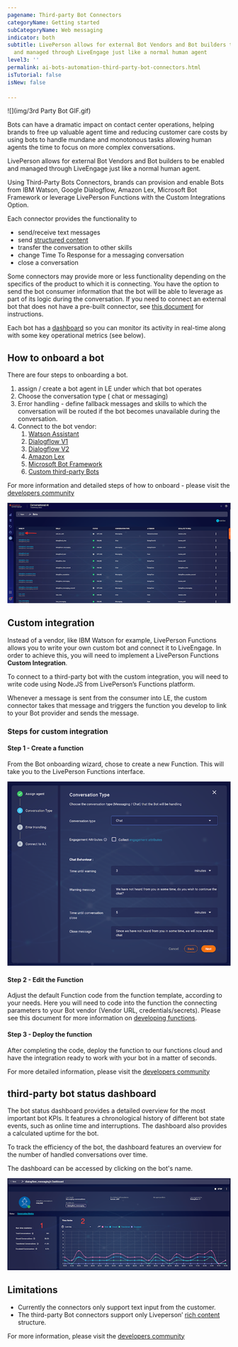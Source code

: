 ```yaml
---
pagename: Third-party Bot Connectors
categoryName: Getting started
subCategoryName: Web messaging
indicator: both
subtitle: LivePerson allows for external Bot Vendors and Bot builders to be enabled
  and managed through LiveEngage just like a normal human agent
level3: ''
permalink: ai-bots-automation-third-party-bot-connectors.html
isTutorial: false
isNew: false

---
```

![](img/3rd Party Bot GIF.gif)

Bots can have a dramatic impact on contact center operations, helping brands to free up valuable agent time and reducing customer care costs by using bots to handle mundane and monotonous tasks allowing human agents the time to focus on more complex conversations.

LivePerson allows for external Bot Vendors and Bot builders to be enabled and managed through LiveEngage just like a normal human agent.

Using Third-Party Bots Connectors, brands can provision and enable Bots from IBM Watson, Google Dialogflow, Amazon Lex, Microsoft Bot Framework or leverage LivePerson Functions with the Custom Integrations Option.

Each connector provides the functionality to

* send/receive text messages
* send [structured content](https://developers.liveperson.com/getting-started-with-rich-messaging-introduction.html)
* transfer the conversation to other skills
* change Time To Response for a messaging conversation
* close a conversation

Some connectors may provide more or less functionality depending on the specifics of the product to which it is connecting. You have the option to send the bot consumer information that the bot will be able to leverage as part of its logic during the conversation. If you need to connect an external bot that does not have a pre-built connector, see [this document](https://developers.liveperson.com/third-party-bots-custom-integration.html) for instructions.

Each bot has a [dashboard](https://developers.liveperson.com/third-party-bots-bot-status-dashboard.html) so you can monitor its activity in real-time along with some key operational metrics (see below).

## How to onboard a bot

There are four steps to onboarding a bot.

1. assign / create a bot agent in LE under which that bot operates
2. Choose the conversation type ( chat or messaging)
3. Error handling - define fallback messages and skills to which the conversation will be routed if the bot becomes unavailable during the conversation.
4. Connect to the bot vendor:
   1. [Watson Assistant](https://developers.liveperson.com/bot-connectors-ibm-watson-assistant.html)
   2. [Dialogflow V1](https://developers.liveperson.com/bot-connectors-google-dialogflow.html)
   3. [Dialogflow V2](https://developers.liveperson.com/bot-connectors-google-dialogflow-version-2.html)
   4. [Amazon Lex](https://developers.liveperson.com/bot-connectors-amazon-lex.html)
   5. [Microsoft Bot Framework](https://developers.liveperson.com/bot-connectors-microsoft-bot-framework.html)
   6. [Custom third-party Bots](https://developers.liveperson.com/bot-connectors-custom-third-party-bots.html)

For more information and detailed steps of how to onboard - please visit the [developers community](https://developers.liveperson.com/third-party-bots-getting-started.html#provision-a-connector)

![](img/bot_status_select.png)

## Custom integration

Instead of a vendor, like IBM Watson for example, LivePerson Functions allows you to write your own custom bot and connect it to LiveEngage. In order to achieve this, you will need to implement a LivePerson Functions **Custom Integration**.

To connect to a third-party bot with the custom integration, you will need to write code using Node.JS from LivePerson’s Functions platform.

Whenever a message is sent from the consumer into LE, the custom connector takes that message and triggers the function you develop to link to your Bot provider and sends the message.

### **Steps for custom integration**

#### Step 1 - Create a function

From the Bot onboarding wizard, chose to create a new Function. This will take you to the LivePerson Functions interface.

![](img/chat_settings.png)

#### Step 2 - Edit the Function

Adjust the default Function code from the function template, according to your needs. Here you will need to code into the function the connecting parameters to your Bot vendor (Vendor URL, credentials/secrets). Please see this document for more information on [developing functions](https://developers.liveperson.com/liveperson-functions-development-overview.html).

#### Step 3 - Deploy the function

After completing the code, deploy the function to our functions cloud and have the integration ready to work with your bot in a matter of seconds.

For more detailed information, please visit the [developers community](https://developers.liveperson.com/third-party-bots-custom-integration.html)

## third-party bot status dashboard

The bot status dashboard provides a detailed overview for the most important bot KPIs. It features a chronological history of different bot state events, such as online time and interruptions. The dashboard also provides a calculated uptime for the bot.

To track the efficiency of the bot, the dashboard features an overview for the number of handled conversations over time.

The dashboard can be accessed by clicking on the bot's name.

![](img/bot_status_metrics.png)

## Limitations

* Currently the connectors only support text input from the customer.
* The third-party Bot connectors support only Liveperson’ [rich content](https://developers.liveperson.com/getting-started-with-rich-messaging-rich-messaging-channel-capabilities.html) structure.

For more information, please visit the [developers community](https://developers.liveperson.com/third-party-bots-getting-started.html#limitations)
